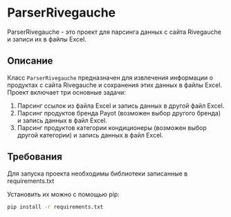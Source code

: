 # ParserRivegauche

ParserRivegauche - это проект для парсинга данных с сайта Rivegauche и записи их в файлы Excel.

## Описание

Класс `ParserRivegauche` предназначен для извлечения информации о продуктах с сайта Rivegauche и сохранения этих данных в файлы Excel. Проект включает три основные задачи:
1. Парсинг ссылок из файла Excel и запись данных в другой файл Excel.
2. Парсинг продуктов бренда Payot (возможен выбор другого бренда) и запись данных в файл Excel.
3. Парсинг продуктов категории кондиционеры (возможен выбор другой категории) и запись данных в файл Excel.

## Требования

Для запуска проекта необходимы библиотеки записанные в requirements.txt

Установить их можно с помощью pip:
```bash
pip install -r requirements.txt
